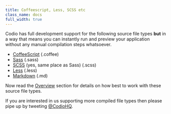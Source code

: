 ```yaml
---
title: Coffeescript, Less, SCSS etc
class_name: docs
full_width: true
---
```


Codio has full development support for the following source file types **but** in a way that means you can instantly run and preview your application without any manual compilation steps whatsoever.

- [CoffeeScript](http://coffeescript.org/) (.coffee)
- [Sass](http://sass-lang.com/) (.sass)
- [SCSS](http://sass-lang.com/) (yes, same place as Sass) (.scss)
- [Less](http://lesscss.org/) (.less)
- [Markdown](http://daringfireball.net/projects/markdown/) (.md)

Now read the [Overview](/docs/compiling/overview) section for details on how best to work with these source file types.

If you are interested in us supporting more compiled file types then please pipe up by tweeting [@CodioHQ](http://twitter.com/CodioHQ).


